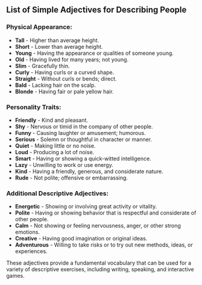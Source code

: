 ## List of Simple Adjectives for Describing People

### Physical Appearance:
- **Tall** - Higher than average height.
- **Short** - Lower than average height.
- **Young** - Having the appearance or qualities of someone young.
- **Old** - Having lived for many years; not young.
- **Slim** - Gracefully thin.
- **Curly** - Having curls or a curved shape.
- **Straight** - Without curls or bends; direct.
- **Bald** - Lacking hair on the scalp.
- **Blonde** - Having fair or pale yellow hair.

### Personality Traits:
- **Friendly** - Kind and pleasant.
- **Shy** - Nervous or timid in the company of other people.
- **Funny** - Causing laughter or amusement; humorous.
- **Serious** - Solemn or thoughtful in character or manner.
- **Quiet** - Making little or no noise.
- **Loud** - Producing a lot of noise.
- **Smart** - Having or showing a quick-witted intelligence.
- **Lazy** - Unwilling to work or use energy.
- **Kind** - Having a friendly, generous, and considerate nature.
- **Rude** - Not polite; offensive or embarrassing.

### Additional Descriptive Adjectives:
- **Energetic** - Showing or involving great activity or vitality.
- **Polite** - Having or showing behavior that is respectful and considerate of other people.
- **Calm** - Not showing or feeling nervousness, anger, or other strong emotions.
- **Creative** - Having good imagination or original ideas.
- **Adventurous** - Willing to take risks or to try out new methods, ideas, or experiences.

These adjectives provide a fundamental vocabulary that can be used for a variety of descriptive exercises, including writing, speaking, and interactive games.
